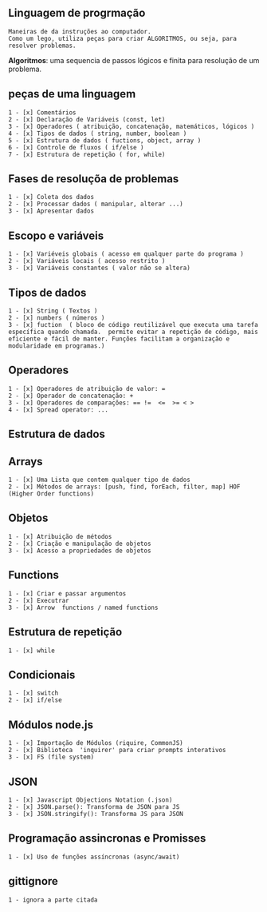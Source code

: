 ## Linguagem de progrmação

    Maneiras de da instruções ao computador.
    Como um lego, utiliza peças para criar ALGORITMOS, ou seja, para resolver problemas.


 **Algoritmos**: uma sequencia de passos lógicos e finita para resolução de um problema.


 ## peças de uma linguagem
  
    1 - [x] Comentários
    2 - [x] Declaração de Variáveis (const, let)
    3 - [x] Operadores ( atribuição, concatenação, matemáticos, lógicos )
    4 - [x] Tipos de dados ( string, number, boolean )
    5 - [x] Estrutura de dados ( fuctions, object, array )
    6 - [x] Controle de fluxos ( if/else )
    7 - [x] Estrutura de repetição ( for, while)


## Fases de resoluçõa de problemas 

    1 - [x] Coleta dos dados 
    2 - [x] Processar dados ( manipular, alterar ...)
    3 - [x] Apresentar dados



## Escopo e variáveis

    1 - [x] Variéveis globais ( acesso em qualquer parte do programa )
    2 - [x] Variáveis locais ( acesso restrito )
    3 - [x] Variáveis constantes ( valor não se altera)

## Tipos de dados
    
    1 - [x] String ( Textos )
    2 - [x] numbers ( números )
    3 - [x] fuction  ( bloco de código reutilizável que executa uma tarefa específica quando chamada.  permite evitar a repetição de código, mais eficiente e fácil de manter. Funções facilitam a organização e modularidade em programas.)


## Operadores

    1 - [x] Operadores de atribuição de valor: = 
    2 - [x] Operador de concatenação: +
    3 - [x] Operadores de comparações: == !=  <=  >= < >
    4 - [x] Spread operator: ...

## Estrutura de dados

## Arrays

    1 - [x] Uma Lista que contem qualquer tipo de dados
    2 - [x] Métodos de arrays: [push, find, forEach, filter, map] HOF (Higher Order functions)

## Objetos
    
    1 - [x] Atribuição de métodos
    2 - [x] Criação e manipulação de objetos 
    3 - [x] Acesso a propriedades de objetos 


## Functions

    1 - [x] Criar e passar argumentos
    2 - [x] Executrar
    3 - [x] Arrow  functions / named functions 


## Estrutura de repetição 

    1 - [x] while

## Condicionais

    1 - [x] switch
    2 - [x] if/else

## Módulos node.js 

    1 - [x] Importação de Módulos (riquire, CommonJS)
    2 - [x] Biblioteca  'inquirer' para criar prompts interativos
    3 - [x] FS (file system)


## JSON
    1 - [x] Javascript Objections Notation (.json) 
    2 - [x] JSON.parse(): Transforma de JSON para JS
    3 - [x] JSON.stringify(): Transforma JS para JSON

## Programação assincronas e  Promisses

    1 - [x] Uso de funções assíncronas (async/await) 
## gittignore
    1 - ignora a parte citada